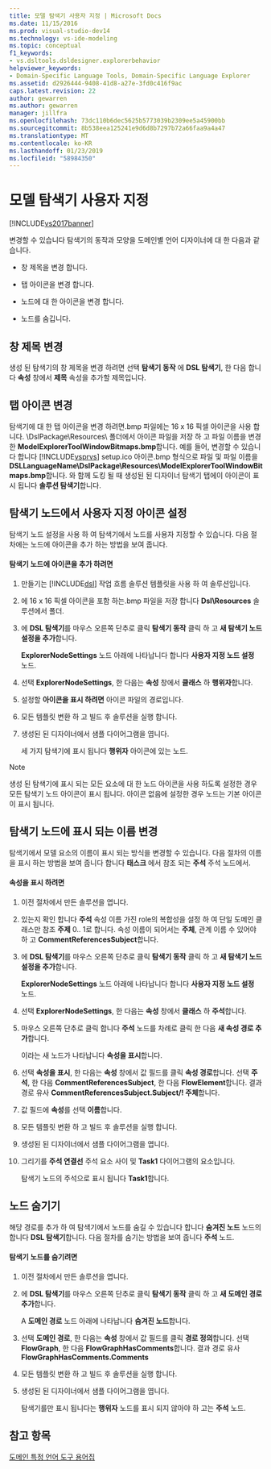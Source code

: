 ```yaml
---
title: 모델 탐색기 사용자 지정 | Microsoft Docs
ms.date: 11/15/2016
ms.prod: visual-studio-dev14
ms.technology: vs-ide-modeling
ms.topic: conceptual
f1_keywords:
- vs.dsltools.dsldesigner.explorerbehavior
helpviewer_keywords:
- Domain-Specific Language Tools, Domain-Specific Language Explorer
ms.assetid: d2926444-9408-41d8-a27e-3fd0c416f9ac
caps.latest.revision: 22
author: gewarren
ms.author: gewarren
manager: jillfra
ms.openlocfilehash: 73dc110b6dec5625b5773039b2309ee5a45900bb
ms.sourcegitcommit: 8b538eea125241e9d6d8b7297b72a66faa9a4a47
ms.translationtype: MT
ms.contentlocale: ko-KR
ms.lasthandoff: 01/23/2019
ms.locfileid: "58984350"
---
```

# <a name="customizing-the-model-explorer"></a>모델 탐색기 사용자 지정
[!INCLUDE[vs2017banner](../includes/vs2017banner.md)]

변경할 수 있습니다 탐색기의 동작과 모양을 도메인별 언어 디자이너에 대 한 다음과 같습니다.  
  
-   창 제목을 변경 합니다.  
  
-   탭 아이콘을 변경 합니다.  
  
-   노드에 대 한 아이콘을 변경 합니다.  
  
-   노드를 숨깁니다.  
  
## <a name="changing-the-window-title"></a>창 제목 변경  
 생성 된 탐색기의 창 제목을 변경 하려면 선택 **탐색기 동작** 에 **DSL 탐색기**, 한 다음 합니다 **속성** 창에서  **제목** 속성을 추가할 제목입니다.  
  
## <a name="changing-the-tab-icon"></a>탭 아이콘 변경  
 탐색기에 대 한 탭 아이콘을 변경 하려면.bmp 파일에는 16 x 16 픽셀 아이콘을 사용 합니다. \DslPackage\Resources\ 폴더에서 아이콘 파일을 저장 하 고 파일 이름을 변경한 **ModelExplorerToolWindowBitmaps.bmp**합니다. 예를 들어, 변경할 수 있습니다 합니다 [!INCLUDE[vsprvs](../includes/vsprvs-md.md)] setup.ico 아이콘.bmp 형식으로 파일 및 파일 이름을 **DSLLanguageName\DslPackage\Resources\ModelExplorerToolWindowBitmaps.bmp**합니다. 와 함께 도킹 될 때 생성된 된 디자이너 탐색기 탭에이 아이콘이 표시 됩니다 **솔루션 탐색기**합니다.  
  
## <a name="setting-custom-icons-on-explorer-nodes"></a>탐색기 노드에서 사용자 지정 아이콘 설정  
 탐색기 노드 설정을 사용 하 여 탐색기에서 노드를 사용자 지정할 수 있습니다. 다음 절차에는 노드에 아이콘을 추가 하는 방법을 보여 줍니다.  
  
#### <a name="to-add-an-icon-to-an-explorer-node"></a>탐색기 노드에 아이콘을 추가 하려면  
  
1.  만들기는 [!INCLUDE[dsl](../includes/dsl-md.md)] 작업 흐름 솔루션 템플릿을 사용 하 여 솔루션입니다.  
  
2.  에 16 x 16 픽셀 아이콘을 포함 하는.bmp 파일을 저장 합니다 **Dsl\Resources** 솔루션에서 폴더.  
  
3.  에 **DSL 탐색기**를 마우스 오른쪽 단추로 클릭 **탐색기 동작** 클릭 하 고 **새 탐색기 노드 설정을 추가**합니다.  
  
     **ExplorerNodeSettings** 노드 아래에 나타납니다 합니다 **사용자 지정 노드 설정** 노드.  
  
4.  선택 **ExplorerNodeSettings**, 한 다음는 **속성** 창에서 **클래스** 하 **행위자**합니다.  
  
5.  설정할 **아이콘을 표시 하려면** 아이콘 파일의 경로입니다.  
  
6.  모든 템플릿 변환 하 고 빌드 후 솔루션을 실행 합니다.  
  
7.  생성된 된 디자이너에서 샘플 다이어그램을 엽니다.  
  
     세 가지 탐색기에 표시 됩니다 **행위자** 아이콘에 있는 노드.  
  
> [!NOTE]
>  생성 된 탐색기에 표시 되는 모든 요소에 대 한 노드 아이콘을 사용 하도록 설정한 경우 모든 탐색기 노드 아이콘이 표시 됩니다. 아이콘 없음에 설정한 경우 노드는 기본 아이콘이 표시 됩니다.  
  
## <a name="changing-the-name-displayed-on-an-explorer-node"></a>탐색기 노드에 표시 되는 이름 변경  
 탐색기에서 모델 요소의 이름이 표시 되는 방식을 변경할 수 있습니다. 다음 절차의 이름을 표시 하는 방법을 보여 줍니다 합니다 **태스크** 에서 참조 되는 **주석** 주석 노드에서.  
  
#### <a name="to-display-a-property"></a>속성을 표시 하려면  
  
1.  이전 절차에서 만든 솔루션을 엽니다.  
  
2.  있는지 확인 합니다 **주석** 속성 이름 가진 role의 복합성을 설정 하 여 단일 도메인 클래스만 참조 **주제** 0.. 1로 합니다. 속성 이름이 되어서는 **주체**, 관계 이름 수 있어야 하 고 **CommentReferencesSubject**합니다.  
  
3.  에 **DSL 탐색기**를 마우스 오른쪽 단추로 클릭 **탐색기 동작** 클릭 하 고 **새 탐색기 노드 설정을 추가**합니다.  
  
     **ExplorerNodeSettings** 노드 아래에 나타납니다 합니다 **사용자 지정 노드 설정** 노드.  
  
4.  선택 **ExplorerNodeSettings**, 한 다음는 **속성** 창에서 **클래스** 하 **주석**합니다.  
  
5.  마우스 오른쪽 단추로 클릭 합니다 **주석** 노드를 차례로 클릭 한 다음 **새 속성 경로 추가**합니다.  
  
     이라는 새 노드가 나타납니다 **속성을 표시**합니다.  
  
6.  선택 **속성을 표시**, 한 다음는 **속성** 창에서 값 필드를 클릭 **속성 경로**합니다. 선택 **주석**, 한 다음 **CommentReferencesSubject**, 한 다음 **FlowElement**합니다. 결과 경로 유사 **CommentReferencesSubject.Subject/! 주체**합니다.  
  
7.  값 필드에 **속성**를 선택 **이름**합니다.  
  
8.  모든 템플릿 변환 하 고 빌드 후 솔루션을 실행 합니다.  
  
9. 생성된 된 디자이너에서 샘플 다이어그램을 엽니다.  
  
10. 그리기를 **주석 연결선** 주석 요소 사이 및 **Task1** 다이어그램의 요소입니다.  
  
     탐색기 노드의 주석으로 표시 됩니다 **Task1**합니다.  
  
## <a name="hiding-nodes"></a>노드 숨기기  
 해당 경로를 추가 하 여 탐색기에서 노드를 숨길 수 있습니다 합니다 **숨겨진 노드** 노드의 합니다 **DSL 탐색기**합니다. 다음 절차를 숨기는 방법을 보여 줍니다 **주석** 노드.  
  
#### <a name="to-hide-an-explorer-node"></a>탐색기 노드를 숨기려면  
  
1.  이전 절차에서 만든 솔루션을 엽니다.  
  
2.  에 **DSL 탐색기**를 마우스 오른쪽 단추로 클릭 **탐색기 동작** 클릭 하 고 **새 도메인 경로 추가**합니다.  
  
     A **도메인 경로** 노드 아래에 나타납니다 **숨겨진 노드**합니다.  
  
3.  선택 **도메인 경로**, 한 다음는 **속성** 창에서 값 필드를 클릭 **경로 정의**합니다. 선택 **FlowGraph**, 한 다음 **FlowGraphHasComments**합니다. 결과 경로 유사 **FlowGraphHasComments.Comments**  
  
4.  모든 템플릿 변환 하 고 빌드 후 솔루션을 실행 합니다.  
  
5.  생성된 된 디자이너에서 샘플 다이어그램을 엽니다.  
  
     탐색기를만 표시 됩니다는 **행위자** 노드를 표시 되지 않아야 하 고는 **주석** 노드.  
  
## <a name="see-also"></a>참고 항목  
 [도메인 특정 언어 도구 용어집](http://msdn.microsoft.com/ca5e84cb-a315-465c-be24-76aa3df276aa)
